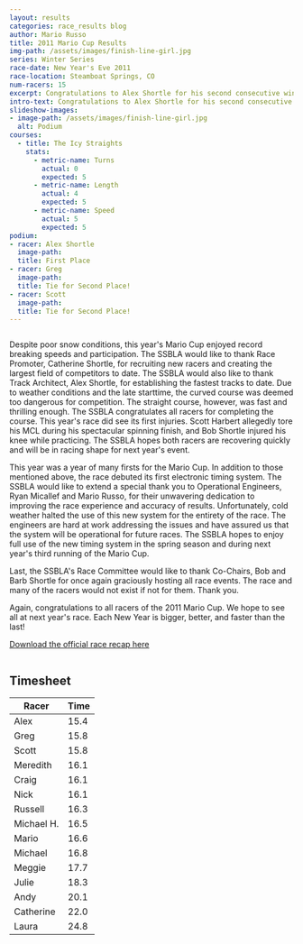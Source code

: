 ```yaml
---
layout: results
categories: race_results blog
author: Mario Russo
title: 2011 Mario Cup Results
img-path: /assets/images/finish-line-girl.jpg
series: Winter Series
race-date: New Year's Eve 2011
race-location: Steamboat Springs, CO
num-racers: 15
excerpt: Congratulations to Alex Shortle for his second consecutive win at the 2011 running of the Mario Cup  luge race. Alex won in 15.4 seconds! All participants posted some seriously fast times, and the  Steamboat Springs Backyard Luge Association (SSBLA) would also like to congratulate Meredith Elzea for posting the fastest time in the women's division. Meredith finished in 16.1 seconds, the third fastest time overall.
intro-text: Congratulations to Alex Shortle for his second consecutive win at the 2011 running of the Mario Cup  luge race. Alex won in 15.4 seconds! All participants posted some seriously fast times, and the  Steamboat Springs Backyard Luge Association (SSBLA) would also like to congratulate Meredith Elzea for posting the fastest time in the women's division. Meredith finished in 16.1 seconds, the third fastest time overall. 
slideshow-images:
- image-path: /assets/images/finish-line-girl.jpg
  alt: Podium
courses:
  - title: The Icy Straights
    stats:
      - metric-name: Turns
        actual: 0
        expected: 5
      - metric-name: Length
        actual: 4
        expected: 5
      - metric-name: Speed
        actual: 5
        expected: 5
podium:
- racer: Alex Shortle
  image-path: 
  title: First Place
- racer: Greg
  image-path: 
  title: Tie for Second Place!
- racer: Scott
  image-path: 
  title: Tie for Second Place!
---
```

<div class="row">
    <div class="two-thirds column">

<p>Despite poor snow conditions, this year's Mario Cup enjoyed record breaking speeds and participation. The SSBLA would like to thank Race Promoter, Catherine Shortle, for recruiting new racers and creating the largest field of competitors to date. The SSBLA would also like to thank Track Architect, Alex Shortle, for establishing the fastest tracks to date. Due to weather conditions and the late starttime, the curved course was deemed too dangerous for competition. The straight course, however, was fast and thrilling enough. The SSBLA congratulates all racers for completing the course. This year's race did see its first injuries. Scott Harbert allegedly tore his MCL during his spectacular spinning finish, and Bob Shortle injured his knee while practicing. The SSBLA hopes both racers are  recovering quickly and will be in racing shape for next year's event.<p>

<p>This year was a year of many firsts for the Mario Cup. In addition to those mentioned above, the race debuted its first electronic timing system. The SSBLA would like to extend a special thank you to Operational Engineers, Ryan Micallef and Mario Russo, for their unwavering dedication to improving the race experience and accuracy of results. Unfortunately, cold weather halted the use of this new system for the entirety of the race. The engineers are hard at work addressing the issues and have assured us that the system will be operational for future races. The SSBLA hopes to enjoy full use of the new timing system in the spring season and during next year's third running of the Mario Cup.</p>
<p>Last, the SSBLA's Race Committee would like to thank Co-Chairs, Bob and Barb Shortle for once again graciously hosting all race events. The race and many of the racers would not exist if not for them. Thank you.</p>
<p>Again, congratulations to all racers of the 2011 Mario Cup. We hope to see all at next year's race. Each New Year is bigger, better, and faster than the last!</p>
<p><a target="_blank" href="/assets/2011-race-wrapup.pdf">Download the official race recap here</a></p>
    </div>
</div>
<div class="row">
    <div class="two-thirds column">
        <div class="underline-heading">
            <h2>Timesheet</h2>
        </div>
        <table
            class="table table-striped table-bordered">
            <thead>
                <tr>
                    <th>Racer</th>
                    <th>Time</th>
                </tr>
            </thead>
            <tbody>
                <tr>
                    <td>Alex</td>
                    <td>15.4</td>
                </tr>
                <tr>
                    <td>Greg</td>
                    <td>15.8</td>
                </tr>
                <tr>
                    <td>Scott</td>
                    <td>15.8</td>
                </tr>
                <tr>
                    <td>Meredith</td>
                    <td>16.1</td>
                </tr>
                <tr>
                    <td>Craig</td>
                    <td>16.1</td>
                </tr>
                <tr>
                    <td>Nick</td>
                    <td>16.1</td>
                </tr>
                <tr>
                    <td>Russell</td>
                    <td>16.3</td>
                </tr>
                <tr>
                    <td>Michael H.</td>
                    <td>16.5</td>
                </tr>
                <tr>
                    <td>Mario</td>
                    <td>16.6</td>
                </tr>
                <tr>
                    <td>Michael</td>
                    <td>16.8</td>
                </tr>
                <tr>
                    <td>Meggie</td>
                    <td>17.7</td>
                </tr>
                <tr>
                    <td>Julie</td>
                    <td>18.3</td>
                </tr>
                <tr>
                    <td>Andy</td>
                    <td>20.1</td>
                </tr>
                <tr>
                    <td>Catherine</td>
                    <td>22.0</td>
                </tr>
                <tr>
                    <td>Laura</td>
                    <td>24.8</td>
                </tr>
            </tbody>
        </table>
    </div>
</div>

